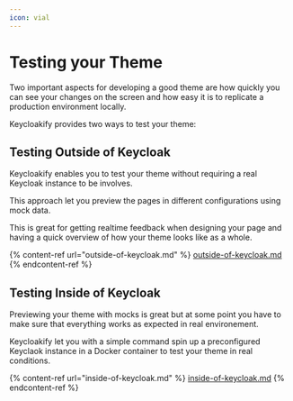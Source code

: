 ```yaml
---
icon: vial
---
```


# Testing your Theme

Two important aspects for developing a good theme are how quickly you can see your changes on the screen and how easy it is to replicate a production environment locally.

Keycloakify provides two ways to test your theme:

## Testing Outside of Keycloak

Keycloakify enables you to test your theme without requiring a real Keycloak instance to be involves.&#x20;

This approach let you preview the pages in different configurations using mock data.

This is great for getting realtime feedback when designing your page and having a quick overview of how your theme looks like as a whole.

{% content-ref url="outside-of-keycloak.md" %}
[outside-of-keycloak.md](outside-of-keycloak.md)
{% endcontent-ref %}

## Testing Inside of Keycloak

Previewing your theme with mocks is great but at some point you have to make sure that everything works as expected in real environement.

Keycloakify let you with a simple command spin up a preconfigured Keyclaok instance in a Docker container to test your theme in real conditions.

{% content-ref url="inside-of-keycloak.md" %}
[inside-of-keycloak.md](inside-of-keycloak.md)
{% endcontent-ref %}
